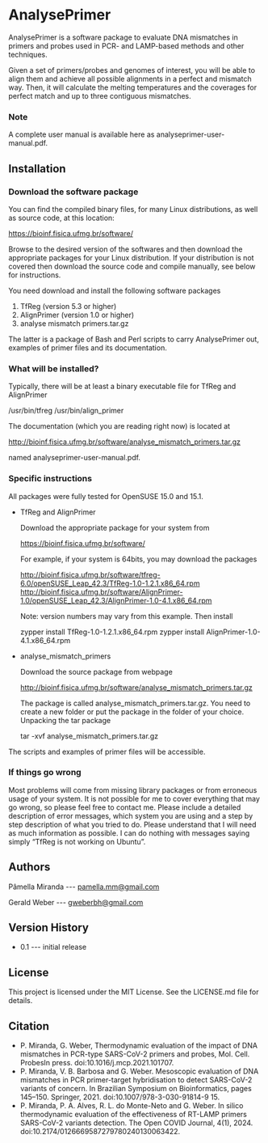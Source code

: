# AnalysePrimer

AnalysePrimer is a software package to evaluate DNA mismatches in primers and probes used in PCR- and LAMP-based methods and other techniques.

Given a set of primers/probes and genomes of interest, you will be able to align them and achieve all possible alignments in a perfect and mismatch way. Then, it will calculate the melting temperatures and the coverages for perfect match and up to three contiguous mismatches.

### Note

A complete user manual is available here as analyseprimer-user-manual.pdf.

## Installation

### Download the software package

You can find the compiled binary files, for many Linux distributions, as well as source code, at this location:

https://bioinf.fisica.ufmg.br/software/

Browse to the desired version of the softwares and then download the appropriate packages for your Linux distribution. If your distribution is not covered then download the source code and compile manually, see below for instructions.

You need download and install the following software packages

1. TfReg (version 5.3 or higher)
2. AlignPrimer (version 1.0 or higher)
3. analyse mismatch primers.tar.gz

The latter is a package of Bash and Perl scripts to carry AnalysePrimer out, examples of primer files and its documentation.

### What will be installed?

Typically, there will be at least a binary executable file for TfReg and AlignPrimer

/usr/bin/tfreg
/usr/bin/align_primer

The documentation (which you are reading right now) is located at 

http://bioinf.fisica.ufmg.br/software/analyse_mismatch_primers.tar.gz

named analyseprimer-user-manual.pdf.

### Specific instructions

All packages were fully tested for OpenSUSE 15.0 and 15.1.

* TfReg and AlignPrimer

  Download the appropriate package for your system from

  https://bioinf.fisica.ufmg.br/software/

  For example, if your system is 64bits, you may download the packages

  http://bioinf.fisica.ufmg.br/software/tfreg-6.0/openSUSE_Leap_42.3/TfReg-1.0-1.2.1.x86_64.rpm
  http://bioinf.fisica.ufmg.br/software/AlignPrimer-1.0/openSUSE_Leap_42.3/AlignPrimer-1.0-4.1.x86_64.rpm

  Note: version numbers may vary from this example. Then install

  zypper install TfReg-1.0-1.2.1.x86_64.rpm
  zypper install AlignPrimer-1.0-4.1.x86_64.rpm

* analyse_mismatch_primers

  Download the source package from webpage

  http://bioinf.fisica.ufmg.br/software/analyse_mismatch_primers.tar.gz

  The package is called analyse_mismatch_primers.tar.gz. You need to create a new folder or put the package in the folder of your choice. 
  Unpacking the tar package

  tar -xvf analyse_mismatch_primers.tar.gz

The scripts and examples of primer files will be accessible.

### If things go wrong

Most problems will come from missing library packages or from erroneous usage of your system. It is not possible for me to cover everything that may go wrong, so please feel free to contact me. Please include a detailed description of error messages, which system you are using and a step by step description of what you tried to do. Please understand that I will need as much information as possible. I can do nothing with messages saying simply “TfReg is not working on Ubuntu”.

## Authors

Pâmella Miranda --- pamella.mm@gmail.com

Gerald Weber --- gweberbh@gmail.com

## Version History

* 0.1 --- initial release

## License

This project is licensed under the MIT License.
See the LICENSE.md file for details.

## Citation

* P. Miranda, G. Weber, Thermodynamic evaluation of the impact of DNA mismatches in PCR-type SARS-CoV-2 primers and probes, Mol. Cell. ProbesIn press. doi:10.1016/j.mcp.2021.101707.
* P. Miranda, V. B. Barbosa and G. Weber. Mesoscopic evaluation of DNA mismatches in PCR primer-target hybridisation to detect SARS-CoV-2 variants of concern. In Brazilian Symposium on Bioinformatics, pages 145–150. Springer, 2021. doi:10.1007/978-3-030-91814-9 15.
* P. Miranda, P. A. Alves, R. L. do Monte-Neto and G. Weber. In silico thermodynamic evaluation of the effectiveness of RT-LAMP primers SARS-CoV-2 variants detection. The Open COVID Journal, 4(1), 2024. doi:10.2174/0126669587279780240130063422.
